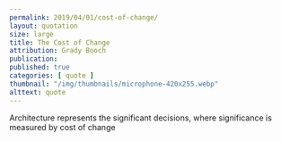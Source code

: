 ```yaml
---
permalink: 2019/04/01/cost-of-change/
layout: quotation
size: large
title: The Cost of Change
attribution: Grady Booch
publication: 
published: true
categories: [ quote ]
thumbnail: "/img/thumbnails/microphone-420x255.webp"
alttext: quote
---
```


Architecture represents the significant decisions, where significance is measured 
by cost of change
